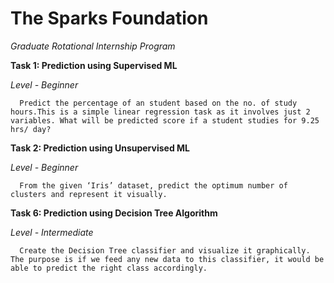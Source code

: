 # The Sparks Foundation


*Graduate Rotational Internship Program*

**Task 1: Prediction using Supervised ML**


   *Level - Beginner*
    
    
      Predict the percentage of an student based on the no. of study hours.This is a simple linear regression task as it involves just 2 variables. What will be predicted score if a student studies for 9.25 hrs/ day?

**Task 2: Prediction using Unsupervised ML**


   *Level - Beginner*
    
    
      From the given ‘Iris’ dataset, predict the optimum number of clusters and represent it visually.

**Task 6: Prediction using Decision Tree Algorithm**


   *Level - Intermediate*
    
    
      Create the Decision Tree classifier and visualize it graphically. The purpose is if we feed any new data to this classifier, it would be able to predict the right class accordingly.
